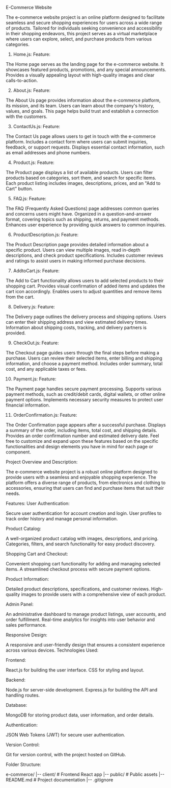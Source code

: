 E-Commerce Website

The e-commerce website project is an online platform designed to facilitate seamless and secure shopping experiences for users across a wide range of products. 
Tailored for individuals seeking convenience and accessibility in their shopping endeavors, this project serves as a virtual marketplace where users can explore, select, and purchase products from various categories.
1. Home.js:
Feature:

The Home page serves as the landing page for the e-commerce website.
It showcases featured products, promotions, and any special announcements.
Provides a visually appealing layout with high-quality images and clear calls-to-action.

2. About.js:
Feature:

The About Us page provides information about the e-commerce platform, its mission, and its team.
Users can learn about the company's history, values, and goals.
This page helps build trust and establish a connection with the customers.

3. ContactUs.js:
Feature:

The Contact Us page allows users to get in touch with the e-commerce platform.
Includes a contact form where users can submit inquiries, feedback, or support requests.
Displays essential contact information, such as email addresses and phone numbers.

4. Product.js:
Feature:

The Product page displays a list of available products.
Users can filter products based on categories, sort them, and search for specific items.
Each product listing includes images, descriptions, prices, and an "Add to Cart" button.

5. FAQ.js:
Feature:

The FAQ (Frequently Asked Questions) page addresses common queries and concerns users might have.
Organized in a question-and-answer format, covering topics such as shipping, returns, and payment methods.
Enhances user experience by providing quick answers to common inquiries.

6. ProductDescription.js:
Feature:

The Product Description page provides detailed information about a specific product.
Users can view multiple images, read in-depth descriptions, and check product specifications.
Includes customer reviews and ratings to assist users in making informed purchase decisions.

7. AddtoCart.js:
Feature:

The Add to Cart functionality allows users to add selected products to their shopping cart.
Provides visual confirmation of added items and updates the cart icon accordingly.
Enables users to adjust quantities and remove items from the cart.

8. Delivery.js:
Feature:

The Delivery page outlines the delivery process and shipping options.
Users can enter their shipping address and view estimated delivery times.
Information about shipping costs, tracking, and delivery partners is provided.

9. CheckOut.js:
Feature:

The Checkout page guides users through the final steps before making a purchase.
Users can review their selected items, enter billing and shipping information, and choose a payment method.
Includes order summary, total cost, and any applicable taxes or fees.

10. Payment.js:
Feature:

The Payment page handles secure payment processing.
Supports various payment methods, such as credit/debit cards, digital wallets, or other online payment options.
Implements necessary security measures to protect user financial information.

11. OrderConfirmation.js:
Feature:

The Order Confirmation page appears after a successful purchase.
Displays a summary of the order, including items, total cost, and shipping details.
Provides an order confirmation number and estimated delivery date.
Feel free to customize and expand upon these features based on the specific functionalities and design elements you have in mind for each page or component.

Project Overview and Description:

The e-commerce website project is a robust online platform designed to provide users with a seamless and enjoyable shopping experience. 
The platform offers a diverse range of products, from electronics and clothing to accessories, ensuring that users can find and purchase items that suit their needs.

Features:
User Authentication:

Secure user authentication for account creation and login.
User profiles to track order history and manage personal information.

Product Catalog:

A well-organized product catalog with images, descriptions, and pricing.
Categories, filters, and search functionality for easy product discovery.

Shopping Cart and Checkout:

Convenient shopping cart functionality for adding and managing selected items.
A streamlined checkout process with secure payment options.

Product Information:

Detailed product descriptions, specifications, and customer reviews.
High-quality images to provide users with a comprehensive view of each product.

Admin Panel:

An administrative dashboard to manage product listings, user accounts, and order fulfillment.
Real-time analytics for insights into user behavior and sales performance.

Responsive Design:

A responsive and user-friendly design that ensures a consistent experience across various devices.
Technologies Used:

Frontend:

React.js for building the user interface.
CSS for styling and layout.

Backend:

Node.js for server-side development.
Express.js for building the API and handling routes.

Database:

MongoDB for storing product data, user information, and order details.

Authentication:

JSON Web Tokens (JWT) for secure user authentication.

Version Control:

Git for version control, with the project hosted on GitHub.


Folder Structure:


e-commerce/
|-- client/            # Frontend React app
|-- public/            # Public assets
|-- README.md          # Project documentation
|-- .gitignore 
